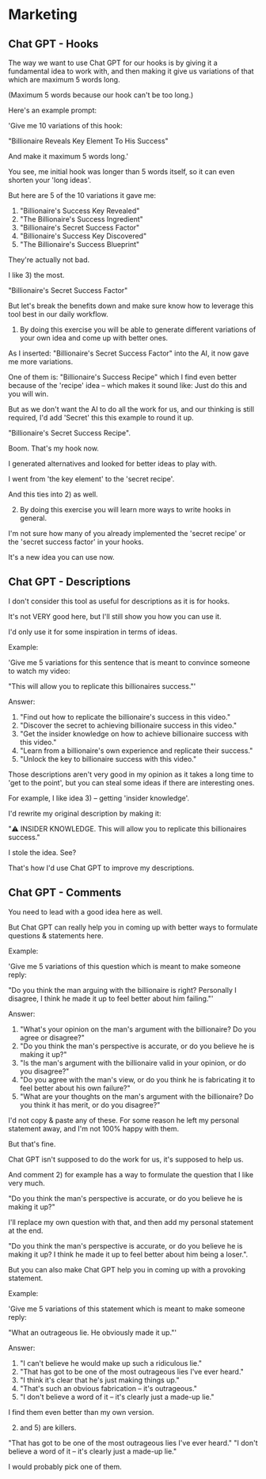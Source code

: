 # Marketing

## Chat GPT - Hooks

The way we want to use Chat GPT for our hooks is by giving it a fundamental idea to work with, and then making it give us variations of that which are maximum 5 words long.

(Maximum 5 words because our hook can't be too long.)

Here's an example prompt:

'Give me 10 variations of this hook:

"Billionaire Reveals Key Element To His Success"

And make it maximum 5 words long.'

You see, me initial hook was longer than 5 words itself, so it can even shorten your 'long ideas'.

But here are 5 of the 10 variations it gave me:

1. "Billionaire's Success Key Revealed"
2. "The Billionaire's Success Ingredient"
3. "Billionaire's Secret Success Factor"
4. "Billionaire's Success Key Discovered"
5. "The Billionaire's Success Blueprint"

They're actually not bad.

I like 3) the most.

"Billionaire's Secret Success Factor"

But let's break the benefits down and make sure know how to leverage this tool best in our daily workflow.

1) By doing this exercise you will be able to generate different variations of your own idea and come up with better ones.

As I inserted: "Billionaire's Secret Success Factor" into the AI, it now gave me more variations.

One of them is: "Billionaire's Success Recipe" which I find even better because of the 'recipe' idea – which makes it sound like: Just do this and you will win.

But as we don't want the AI to do all the work for us, and our thinking is still required, I'd add 'Secret' this this example to round it up.

"Billionaire's Secret Success Recipe".

Boom. That's my hook now.

I generated alternatives and looked for better ideas to play with.

I went from 'the key element' to the 'secret recipe'.

And this ties into 2) as well.

2) By doing this exercise you will learn more ways to write hooks in general.

I'm not sure how many of you already implemented the 'secret recipe' or the 'secret success factor' in your hooks.

It's a new idea you can use now.

## Chat GPT - Descriptions

I don't consider this tool as useful for descriptions as it is for hooks.

It's not VERY good here, but I'll still show you how you can use it.

I'd only use it for some inspiration in terms of ideas.

Example:

'Give me 5 variations for this sentence that is meant to convince someone to watch my video:

"This will allow you to replicate this billionaires success."'

Answer:

1. "Find out how to replicate the billionaire's success in this video."
2. "Discover the secret to achieving billionaire success in this video."
3. "Get the insider knowledge on how to achieve billionaire success with this video."
4. "Learn from a billionaire's own experience and replicate their success."
5. "Unlock the key to billionaire success with this video."

Those descriptions aren't very good in my opinion as it takes a long time to 'get to the point', but you can steal some ideas if there are interesting ones.

For example, I like idea 3) – getting 'insider knowledge'.

I'd rewrite my original description by making it:

"⚠️ INSIDER KNOWLEDGE. This will allow you to replicate this billionaires success."

I stole the idea. See?

That's how I'd use Chat GPT to improve my descriptions.

## Chat GPT - Comments

You need to lead with a good idea here as well.

But Chat GPT can really help you in coming up with better ways to formulate questions & statements here.

Example:

'Give me 5 variations of this question which is meant to make someone reply:

"Do you think the man arguing with the billionaire is right? Personally I disagree, I think he made it up to feel better about him failing."'

Answer:

1. "What's your opinion on the man's argument with the billionaire? Do you agree or disagree?"
2. "Do you think the man's perspective is accurate, or do you believe he is making it up?"
3. "Is the man's argument with the billionaire valid in your opinion, or do you disagree?"
4. "Do you agree with the man's view, or do you think he is fabricating it to feel better about his own failure?"
5. "What are your thoughts on the man's argument with the billionaire? Do you think it has merit, or do you disagree?"

I'd not copy & paste any of these. For some reason he left my personal statement away, and I'm not 100% happy with them.

But that's fine.

Chat GPT isn't supposed to do the work for us, it's supposed to help us.

And comment 2) for example has a way to formulate the question that I like very much.

"Do you think the man's perspective is accurate, or do you believe he is making it up?"

I'll replace my own question with that, and then add my personal statement at the end.

"Do you think the man's perspective is accurate, or do you believe he is making it up? I think he made it up to feel better about him being a loser.".

But you can also make Chat GPT help you in coming up with a provoking statement.

Example:

'Give me 5 variations of this statement which is meant to make someone reply:

"What an outrageous lie. He obviously made it up."'

Answer:

1. "I can't believe he would make up such a ridiculous lie."
2. "That has got to be one of the most outrageous lies I've ever heard."
3. "I think it's clear that he's just making things up."
4. "That's such an obvious fabrication – it's outrageous."
5. "I don't believe a word of it – it's clearly just a made-up lie."

I find them even better than my own version.

2) and 5) are killers.

"That has got to be one of the most outrageous lies I've ever heard."
"I don't believe a word of it – it's clearly just a made-up lie."

I would probably pick one of them.